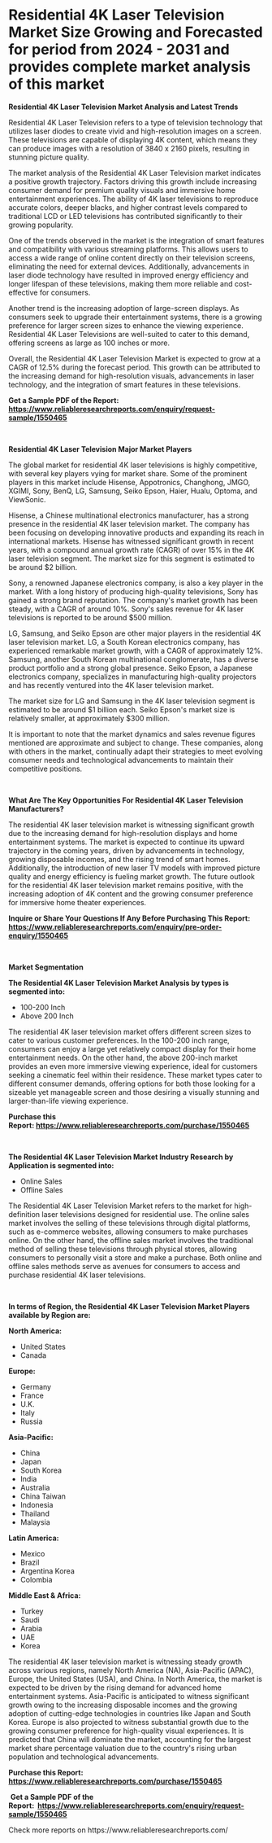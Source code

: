 <p><h1>Residential 4K Laser Television Market Size Growing and Forecasted for period from 2024 - 2031 and provides complete market analysis of this market</h1></p><p><strong>Residential 4K Laser Television Market Analysis and Latest Trends</strong></p>
<p><p>Residential 4K Laser Television refers to a type of television technology that utilizes laser diodes to create vivid and high-resolution images on a screen. These televisions are capable of displaying 4K content, which means they can produce images with a resolution of 3840 x 2160 pixels, resulting in stunning picture quality.</p><p>The market analysis of the Residential 4K Laser Television market indicates a positive growth trajectory. Factors driving this growth include increasing consumer demand for premium quality visuals and immersive home entertainment experiences. The ability of 4K laser televisions to reproduce accurate colors, deeper blacks, and higher contrast levels compared to traditional LCD or LED televisions has contributed significantly to their growing popularity.</p><p>One of the trends observed in the market is the integration of smart features and compatibility with various streaming platforms. This allows users to access a wide range of online content directly on their television screens, eliminating the need for external devices. Additionally, advancements in laser diode technology have resulted in improved energy efficiency and longer lifespan of these televisions, making them more reliable and cost-effective for consumers.</p><p>Another trend is the increasing adoption of large-screen displays. As consumers seek to upgrade their entertainment systems, there is a growing preference for larger screen sizes to enhance the viewing experience. Residential 4K Laser Televisions are well-suited to cater to this demand, offering screens as large as 100 inches or more.</p><p>Overall, the Residential 4K Laser Television Market is expected to grow at a CAGR of 12.5% during the forecast period. This growth can be attributed to the increasing demand for high-resolution visuals, advancements in laser technology, and the integration of smart features in these televisions.</p></p>
<p><strong>Get a Sample PDF of the Report:&nbsp; <a href="https://www.reliableresearchreports.com/enquiry/request-sample/1550465">https://www.reliableresearchreports.com/enquiry/request-sample/1550465</a></strong></p>
<p>&nbsp;</p>
<p><strong>Residential 4K Laser Television Major Market Players</strong></p>
<p><p>The global market for residential 4K laser televisions is highly competitive, with several key players vying for market share. Some of the prominent players in this market include Hisense, Appotronics, Changhong, JMGO, XGIMI, Sony, BenQ, LG, Samsung, Seiko Epson, Haier, Hualu, Optoma, and ViewSonic.</p><p>Hisense, a Chinese multinational electronics manufacturer, has a strong presence in the residential 4K laser television market. The company has been focusing on developing innovative products and expanding its reach in international markets. Hisense has witnessed significant growth in recent years, with a compound annual growth rate (CAGR) of over 15% in the 4K laser television segment. The market size for this segment is estimated to be around $2 billion.</p><p>Sony, a renowned Japanese electronics company, is also a key player in the market. With a long history of producing high-quality televisions, Sony has gained a strong brand reputation. The company's market growth has been steady, with a CAGR of around 10%. Sony's sales revenue for 4K laser televisions is reported to be around $500 million.</p><p>LG, Samsung, and Seiko Epson are other major players in the residential 4K laser television market. LG, a South Korean electronics company, has experienced remarkable market growth, with a CAGR of approximately 12%. Samsung, another South Korean multinational conglomerate, has a diverse product portfolio and a strong global presence. Seiko Epson, a Japanese electronics company, specializes in manufacturing high-quality projectors and has recently ventured into the 4K laser television market.</p><p>The market size for LG and Samsung in the 4K laser television segment is estimated to be around $1 billion each. Seiko Epson's market size is relatively smaller, at approximately $300 million. </p><p>It is important to note that the market dynamics and sales revenue figures mentioned are approximate and subject to change. These companies, along with others in the market, continually adapt their strategies to meet evolving consumer needs and technological advancements to maintain their competitive positions.</p></p>
<p>&nbsp;</p>
<p><strong>What Are The Key Opportunities For Residential 4K Laser Television Manufacturers?</strong></p>
<p><p>The residential 4K laser television market is witnessing significant growth due to the increasing demand for high-resolution displays and home entertainment systems. The market is expected to continue its upward trajectory in the coming years, driven by advancements in technology, growing disposable incomes, and the rising trend of smart homes. Additionally, the introduction of new laser TV models with improved picture quality and energy efficiency is fueling market growth. The future outlook for the residential 4K laser television market remains positive, with the increasing adoption of 4K content and the growing consumer preference for immersive home theater experiences.</p></p>
<p><strong>Inquire or Share Your Questions If Any Before Purchasing This Report: <a href="https://www.reliableresearchreports.com/enquiry/pre-order-enquiry/1550465">https://www.reliableresearchreports.com/enquiry/pre-order-enquiry/1550465</a></strong></p>
<p>&nbsp;</p>
<p><strong>Market Segmentation</strong></p>
<p><strong>The Residential 4K Laser Television Market Analysis by types is segmented into:</strong></p>
<p><ul><li>100-200 Inch</li><li>Above 200 Inch</li></ul></p>
<p><p>The residential 4K laser television market offers different screen sizes to cater to various customer preferences. In the 100-200 inch range, consumers can enjoy a large yet relatively compact display for their home entertainment needs. On the other hand, the above 200-inch market provides an even more immersive viewing experience, ideal for customers seeking a cinematic feel within their residence. These market types cater to different consumer demands, offering options for both those looking for a sizeable yet manageable screen and those desiring a visually stunning and larger-than-life viewing experience.</p></p>
<p><strong>Purchase this Report:&nbsp;<a href="https://www.reliableresearchreports.com/purchase/1550465">https://www.reliableresearchreports.com/purchase/1550465</a></strong></p>
<p>&nbsp;</p>
<p><strong>The Residential 4K Laser Television Market Industry Research by Application is segmented into:</strong></p>
<p><ul><li>Online Sales</li><li>Offline Sales</li></ul></p>
<p><p>The Residential 4K Laser Television Market refers to the market for high-definition laser televisions designed for residential use. The online sales market involves the selling of these televisions through digital platforms, such as e-commerce websites, allowing consumers to make purchases online. On the other hand, the offline sales market involves the traditional method of selling these televisions through physical stores, allowing consumers to personally visit a store and make a purchase. Both online and offline sales methods serve as avenues for consumers to access and purchase residential 4K laser televisions.</p></p>
<p>&nbsp;</p>
<p><strong>In terms of Region, the Residential 4K Laser Television Market Players available by Region are:</strong></p>
<p>
    <p> <strong> North America: </strong>
        <ul>
            <li>United States</li>
            <li>Canada</li>
        </ul>
        </p> 
    <p> <strong> Europe: </strong>
        <ul>
            <li>Germany</li>
            <li>France</li>
            <li>U.K.</li>
            <li>Italy</li>
            <li>Russia</li>
        </ul>
        </p> 
    <p> <strong> Asia-Pacific: </strong>
        <ul>
            <li>China</li>
            <li>Japan</li>
            <li>South Korea</li>
            <li>India</li>
            <li>Australia</li>
            <li>China Taiwan</li>
            <li>Indonesia</li>
            <li>Thailand</li>
            <li>Malaysia</li>
        </ul>
        </p> 
    <p> <strong> Latin America: </strong>
        <ul>
            <li>Mexico</li>
            <li>Brazil</li>
            <li>Argentina Korea</li>
            <li>Colombia</li>
        </ul>
        </p> 
    <p> <strong> Middle East & Africa: </strong>
        <ul>
            <li>Turkey</li>
            <li>Saudi</li>
            <li>Arabia</li>
            <li>UAE</li>
            <li>Korea</li>
        </ul>
    </p>
    </p>
<p><p>The residential 4K laser television market is witnessing steady growth across various regions, namely North America (NA), Asia-Pacific (APAC), Europe, the United States (USA), and China. In North America, the market is expected to be driven by the rising demand for advanced home entertainment systems. Asia-Pacific is anticipated to witness significant growth owing to the increasing disposable incomes and the growing adoption of cutting-edge technologies in countries like Japan and South Korea. Europe is also projected to witness substantial growth due to the growing consumer preference for high-quality visual experiences. It is predicted that China will dominate the market, accounting for the largest market share percentage valuation due to the country's rising urban population and technological advancements.</p></p>
<p><strong>Purchase this Report: <a href="https://www.reliableresearchreports.com/purchase/1550465">https://www.reliableresearchreports.com/purchase/1550465</a></strong></p>
<p>&nbsp;<strong>Get a Sample PDF of the Report:&nbsp;&nbsp;<a href="https://www.reliableresearchreports.com/enquiry/request-sample/1550465">https://www.reliableresearchreports.com/enquiry/request-sample/1550465</a></strong></p>
<p><strong></strong></p>
<p>Check more reports on https://www.reliableresearchreports.com/</p>